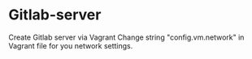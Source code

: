 # Gitlab-server
Create Gitlab server via Vagrant
Change string "config.vm.network" in Vagrant file for you network settings.

